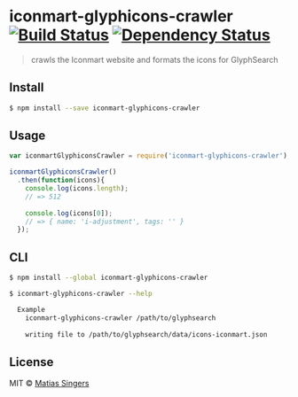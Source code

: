 # iconmart-glyphicons-crawler [![Build Status](http://img.shields.io/travis/matiassingers/iconmart-glyphicons-crawler.svg?style=flat-square)](https://travis-ci.org/matiassingers/iconmart-glyphicons-crawler) [![Dependency Status](http://img.shields.io/gemnasium/matiassingers/iconmart-glyphicons-crawler.svg?style=flat-square)](https://gemnasium.com/matiassingers/iconmart-glyphicons-crawler)
> crawls the Iconmart website and formats the icons for GlyphSearch

## Install

```sh
$ npm install --save iconmart-glyphicons-crawler
```


## Usage

```js
var iconmartGlyphiconsCrawler = require('iconmart-glyphicons-crawler');

iconmartGlyphiconsCrawler()
  .then(function(icons){
    console.log(icons.length);
    // => 512
    
    console.log(icons[0]);
    // => { name: 'i-adjustment', tags: '' }
  });

```


## CLI

```sh
$ npm install --global iconmart-glyphicons-crawler
```

```sh
$ iconmart-glyphicons-crawler --help

  Example
    iconmart-glyphicons-crawler /path/to/glyphsearch
    
    writing file to /path/to/glyphsearch/data/icons-iconmart.json
```


## License

MIT © [Matias Singers](http://mts.io)
